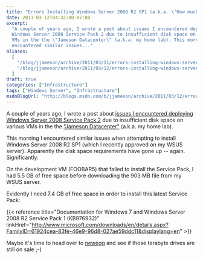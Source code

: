 ```yaml
---
title: "Errors Installing Windows Server 2008 R2 SP1 (a.k.a. \"How much disk space do I need?!\")"
date: 2011-03-12T04:32:00-07:00
excerpt:
  "A couple of years ago, I wrote a post about issues I encountered deploying
  Windows Server 2008 Service Pack 2 due to insufficient disk space on various
  VMs in the the \"Jameson Datacenter\" (a.k.a. my home lab). This morning I
  encountered similar issues..."
aliases:
  [
    "/blog/jjameson/archive/2011/03/11/errors-installing-windows-server-2008-r2-sp1-a-k-a-quot-how-much-disk-space-do-i-need-quot.aspx",
    "/blog/jjameson/archive/2011/03/12/errors-installing-windows-server-2008-r2-sp1-a-k-a-quot-how-much-disk-space-do-i-need-quot.aspx",
  ]
draft: true
categories: ["Infrastructure"]
tags: ["Windows Server", "Infrastructure"]
msdnBlogUrl: "http://blogs.msdn.com/b/jjameson/archive/2011/03/12/errors-installing-windows-server-2008-r2-sp1-a-k-a-quot-how-much-disk-space-do-i-need-quot.aspx"
---
```


A couple of years ago, I wrote a post about
[issues I encountered deploying Windows Server 2008 Service Pack 2](/blog/jjameson/2009/06/01/errors-installing-windows-server-2008-sp2)
due to insufficient disk space on various VMs in the the
["Jameson Datacenter"](/blog/jjameson/2009/09/14/the-jameson-datacenter) (a.k.a.
my home lab).

This morning I encountered similar issues when attempting to install Windows
Server 2008 R2 SP1 (which I recently approved on my WSUS server). Apparently the
disk space requirements have gone up -- again. Significantly.

On the development VM (FOOBAR5) that failed to install the Service Pack, I had
5.5 GB of free space before downloading the 903 MB file from my WSUS server.

Evidently I need 7.4 GB of free space in order to install this latest Service
Pack:

{{< reference
title="Documentation for Windows 7 and Windows Server 2008 R2 Service Pack 1 (KB976932)"
linkHref="http://www.microsoft.com/downloads/en/details.aspx?FamilyID=61924cea-83fe-46e9-96d8-027ae59ddc11&displaylang=en" >}}

Maybe it's time to head over to [newegg](http://www.newegg.com) and see if those
terabyte drives are still on sale ;-)

